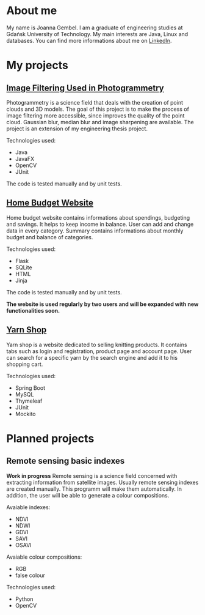 # About me

My name is Joanna Gembel. I am a graduate of engineering studies at Gdańsk University of Technology. My main interests are Java, Linux and databases. 
You can find more informations about me on [LinkedIn](https://www.linkedin.com/in/joanna-gembel/).


# My projects

## [Image Filtering Used in Photogrammetry](https://github.com/jgmbl/image_filtering_used_in_photogrammetry)
Photogrammetry is a science field that deals with the creation of point clouds and 3D models. The goal of this project is to make the process of image filtering more accessible, since improves the quality of the point cloud. Gaussian blur, median blur and image sharpening are available. The project is an extension of my engineering thesis project.

Technologies used:

 - Java
 - JavaFX
 - OpenCV
 - JUnit

The code is tested manually and by unit tests.

## [Home Budget Website](https://github.com/jgmbl/home-budget)

Home budget website contains informations about spendings, budgeting and savings. It helps to keep income in balance. User can add and change data in every category. Summary contains informations about monthly budget and balance of categories.

Technologies used:
 - Flask
 - SQLite
 - HTML
 - Jinja

The code is tested manually and by unit tests.

**The website is used regularly by two users and will be expanded with new functionalities soon.** 

## [Yarn Shop](https://github.com/jgmbl/yarn-shop)
Yarn shop is a website dedicated to selling knitting products. It contains tabs such as login and registration, product page and account page. User can search for a specific yarn by the search engine and add it to his shopping cart.

Technologies used:

 - Spring Boot
 - MySQL
 - Thymeleaf
 - JUnit
 - Mockito

# Planned projects

## Remote sensing basic indexes
**Work in progress**
Remote sensing is a science field concerned with extracting information from satellite images. Usually remote sensing indexes are created manually. This programm will make them automatically. In addition, the user will be able to generate a colour compositions.

Avaiable indexes:

 - NDVI
 - NDWI
 - GDVI
 - SAVI
 - OSAVI

Avaiable colour compositions:

 - RGB
 - false colour

Technologies used:

 - Python
 - OpenCV

